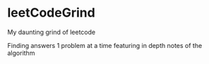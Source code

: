 # leetCodeGrind
My daunting grind of leetcode

Finding answers 1 problem at a time featuring in depth notes of the algorithm 
